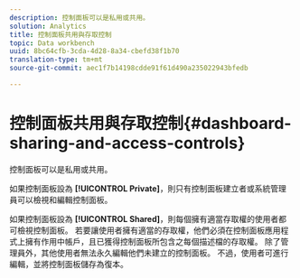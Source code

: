 ```yaml
---
description: 控制面板可以是私用或共用。
solution: Analytics
title: 控制面板共用與存取控制
topic: Data workbench
uuid: 8bc64cfb-3cda-4d28-8a34-cbefd38f1b70
translation-type: tm+mt
source-git-commit: aec1f7b14198cdde91f61d490a235022943bfedb

---
```



# 控制面板共用與存取控制{#dashboard-sharing-and-access-controls}

控制面板可以是私用或共用。

如果控制面板設為 **[!UICONTROL Private]**，則只有控制面板建立者或系統管理員可以檢視和編輯控制面板。

如果控制面板設為 **[!UICONTROL Shared]**，則每個擁有適當存取權的使用者都可檢視控制面板。 若要讓使用者擁有適當的存取權，他們必須在控制面板應用程式上擁有作用中帳戶，且已獲得控制面板所包含之每個描述檔的存取權。 除了管理員外，其他使用者無法永久編輯他們未建立的控制面板。 不過，使用者可進行編輯，並將控制面板儲存為復本。
